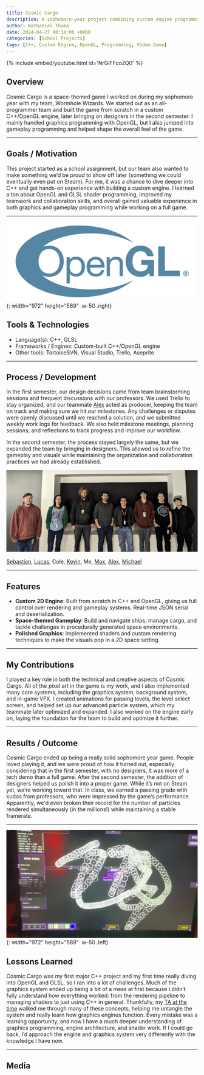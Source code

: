 ```yaml
---
title: Cosmic Cargo
description: A sophomore-year project combining custom engine programming and fun 2D gameplay.
author: Nathaniel Thoma
date: 2024-04-27 00:34:00 +0800
categories: [School Projects]
tags: [C++, Custom Engine, OpenGL, Programming, Video Game]
---
```


{% include embed/youtube.html id='NrGlFFcoZQ0' %}

## Overview
Cosmic Cargo is a space-themed game I worked on during my sophomore year with my team, Wormhole Wizards. We started out as an all-programmer team and built the game from scratch in a custom C++/OpenGL engine, later bringing on designers in the second semester. I mainly handled graphics programming with OpenGL, but I also jumped into gameplay programming and helped shape the overall feel of the game.

---

## Goals / Motivation
This project started as a school assignment, but our team also wanted to make something we’d be proud to show off later (something we could eventually even put on Steam). For me, it was a chance to dive deeper into C++ and get hands-on experience with building a custom engine. I learned a ton about OpenGL and GLSL shader programming, improved my teamwork and collaboration skills, and overall gained valuable experience in both graphics and gameplay programming while working on a full game.

---

![Desktop View](assets/img/opengl-logo.png){: width="972" height="589" .w-50 .right}
## Tools & Technologies
- Language(s): C++, GLSL
- Frameworks / Engines: Custom-built C++/OpenGL engine
- Other tools: TortoiseSVN, Visual Studio, Trello, Aseprite

---

## Process / Development
In the first semester, our design decisions came from team brainstorming sessions and frequent discussions with our professors. We used Trello to stay organized, and our teammate [Alex](https://www.linkedin.com/in/alexander-falkowski-11360078) acted as producer, keeping the team on track and making sure we hit our milestones. Any challenges or disputes were openly discussed until we reached a solution, and we submitted weekly work logs for feedback. We also held milestone meetings, planning sessions, and reflections to track progress and improve our workflow.

In the second semester, the process stayed largely the same, but we expanded the team by bringing in designers. This allowed us to refine the gameplay and visuals while maintaining the organization and collaboration practices we had already established.

![Desktop View](assets/img/cosmic-cargo-team.jpg)

[Sebastian](https://www.linkedin.com/in/sebastian-o-brian-81878b271/), [Lucas](https://www.linkedin.com/in/lucas-nakashita-650282171/), Cole, [Kevin](https://www.linkedin.com/in/kevinmasson/), Me, [Max](https://www.linkedin.com/in/max-ortman-b5805a194/), [Alex](https://www.linkedin.com/in/alexander-falkowski-11360078), [Michael](https://www.tk1t.gg/)

---

## Features
- **Custom 2D Engine**: Built from scratch in C++ and OpenGL, giving us full control over rendering and gameplay systems. Real-time JSON serial and deserialization.
- **Space-themed Gameplay**: Build and navigate ships, manage cargo, and tackle challenges in procedurally generated space environments. 
- **Polished Graphics**: Implemented shaders and custom rendering techniques to make the visuals pop in a 2D space setting.

---

## My Contributions
I played a key role in both the technical and creative aspects of Cosmic Cargo. All of the pixel art in the game is my work, and I also implemented many core systems, including the graphics system, background system, and in-game VFX. I created animations for passing levels, the level select screen, and helped set up our advanced particle system, which my teammate later optimized and expanded. I also worked on the engine early on, laying the foundation for the team to build and optimize it further.

---

## Results / Outcome
Cosmic Cargo ended up being a really solid sophomore year game. People loved playing it, and we were proud of how it turned out, especially considering that in the first semester, with no designers, it was more of a tech demo than a full game. After the second semester, the addition of designers helped us polish it into a proper game. While it’s not on Steam yet, we’re working toward that. In class, we earned a passing grade with kudos from professors, who were impressed by the game’s performance. Apparently, we'd even broken their record for the number of particles rendered simultaneously (in the millions!) while maintaining a stable framerate.

---

![Desktop View](assets/img/mistake.png){: width="972" height="589" .w-50 .left}
## Lessons Learned
Cosmic Cargo was my first major C++ project and my first time really diving into OpenGL and GLSL, so I ran into a lot of challenges. Much of the graphics system ended up being a bit of a mess at first because I didn’t fully understand how everything worked: from the rendering pipeline to managing shaders to just using C++ in general. Thankfully, my [TA at the time](https://www.linkedin.com/in/justinli00) walked me through many of these concepts, helping me untangle the system and really learn how graphics engines function. Every mistake was a learning opportunity, and now I have a much deeper understanding of graphics programming, engine architecture, and shader work. If I could go back, I’d approach the engine and graphics system very differently with the knowledge I have now.

---

## Media

